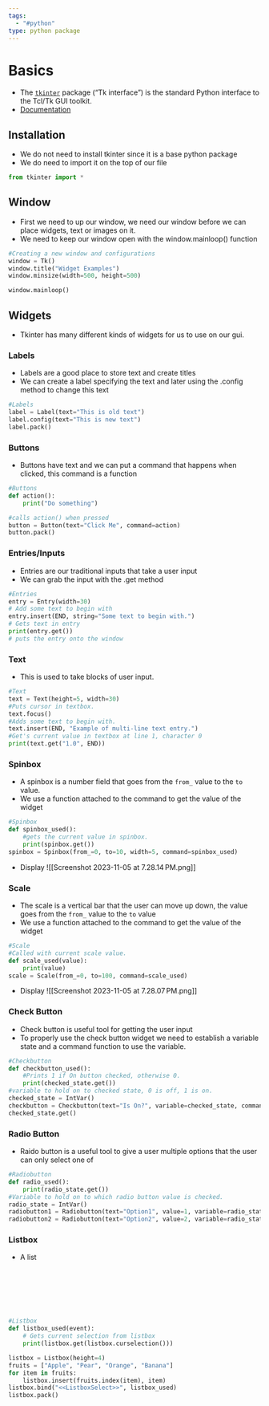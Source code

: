 ```yaml
---
tags:
  - "#python"
type: python package
---
```

# Basics
- The [`tkinter`](https://docs.python.org/3/library/tkinter.html#module-tkinter "tkinter: Interface to Tcl/Tk for graphical user interfaces") package (“Tk interface”) is the standard Python interface to the Tcl/Tk GUI toolkit. 
- [Documentation](https://docs.python.org/3/library/tkinter.html)
## Installation
- We do not need to install tkinter since it is a base python package
- We do need to import it on the top of our file
```python
from tkinter import *
```

## Window
- First we need to up our window, we need our window before we can place widgets, text or images on it.
- We need to keep our window open with the window.mainloop() function
```python
#Creating a new window and configurations
window = Tk()
window.title("Widget Examples")
window.minsize(width=500, height=500)

window.mainloop()
```

## Widgets
- Tkinter has many different kinds of widgets for us to use on our gui.

### Labels
- Labels are a good place to store text and create titles
- We can create a label specifying the text and later using the .config method to change this text
```python
#Labels
label = Label(text="This is old text")
label.config(text="This is new text")
label.pack()
```

### Buttons
- Buttons have text and we can put a command that happens when clicked, this command is a function
```python
#Buttons
def action():
    print("Do something")

#calls action() when pressed
button = Button(text="Click Me", command=action)
button.pack()
```

### Entries/Inputs
- Entries are our traditional inputs that take a user input
- We can grab the input with the .get method
```python
#Entries
entry = Entry(width=30)
# Add some text to begin with
entry.insert(END, string="Some text to begin with.")
# Gets text in entry
print(entry.get())
# puts the entry onto the window
```

### Text
- This is used to take blocks of user input.
```python
#Text
text = Text(height=5, width=30)
#Puts cursor in textbox.
text.focus()
#Adds some text to begin with.
text.insert(END, "Example of multi-line text entry.")
#Get's current value in textbox at line 1, character 0
print(text.get("1.0", END))
```
### Spinbox
- A spinbox is a number field that goes from the `from_` value to the `to` value. 
- We use a function attached to the command to get the value of the widget
```python
#Spinbox
def spinbox_used():
    #gets the current value in spinbox.
    print(spinbox.get())
spinbox = Spinbox(from_=0, to=10, width=5, command=spinbox_used)
```
- Display
![[Screenshot 2023-11-05 at 7.28.14 PM.png]]
### Scale
- The scale is a vertical bar that the user can move up down, the value goes from the `from_` value to the `to` value
- We use a function attached to the command to get the value of the widget
```python
#Scale
#Called with current scale value.
def scale_used(value):
    print(value)
scale = Scale(from_=0, to=100, command=scale_used)
```
- Display
![[Screenshot 2023-11-05 at 7.28.07 PM.png]]
### Check Button
- Check button is useful tool for getting the user input
- To properly use the check button widget we need to establish a variable state and a command function to use the variable.
```python
#Checkbutton
def checkbutton_used():
    #Prints 1 if On button checked, otherwise 0.
    print(checked_state.get())
#variable to hold on to checked state, 0 is off, 1 is on.
checked_state = IntVar()
checkbutton = Checkbutton(text="Is On?", variable=checked_state, command=checkbutton_used)
checked_state.get()
```

### Radio Button
- Raido button is a useful tool to give a user multiple options that the user can only select one of
```python
#Radiobutton
def radio_used():
    print(radio_state.get())
#Variable to hold on to which radio button value is checked.
radio_state = IntVar()
radiobutton1 = Radiobutton(text="Option1", value=1, variable=radio_state, command=radio_used)
radiobutton2 = Radiobutton(text="Option2", value=2, variable=radio_state, command=radio_used)
```

### Listbox
- A list 
```python







#Listbox
def listbox_used(event):
    # Gets current selection from listbox
    print(listbox.get(listbox.curselection()))

listbox = Listbox(height=4)
fruits = ["Apple", "Pear", "Orange", "Banana"]
for item in fruits:
    listbox.insert(fruits.index(item), item)
listbox.bind("<<ListboxSelect>>", listbox_used)
listbox.pack()



```